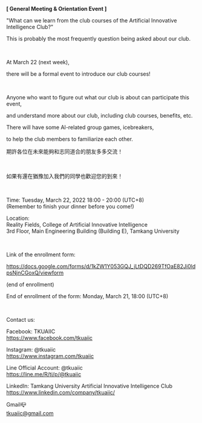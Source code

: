 **[ General Meeting & Orientation Event ]**

"What can we learn from the club courses of the Artificial Innovative Intelligence Club?"

This is probably the most frequently question being asked about our club.

&nbsp;

At March 22 (next week),

there will be a formal event to introduce our club courses!

&nbsp;

Anyone who want to figure out what our club is about can participate this event,

and understand more about our club, including club courses, benefits, etc.

There will have some AI-related group games, icebreakers,

to help the club members to familiarize each other.

期許各位在未來能夠和志同道合的朋友多多交流！

&nbsp;

如果有還在猶豫加入我們的同學也歡迎您的到來！

&nbsp;

Time: Tuesday, March 22, 2022 18:00 - 20:00 (UTC+8) <br />(Remember to finish your dinner before you come!)

Location: <br />Reality Fields, College of Artificial Innovative Intelligence <br />3rd Floor, Main Engineering Building (Building E), Tamkang University

&nbsp;

Link of the enrollment form:

https://docs.google.com/forms/d/1kZW1Y053GQJ_jLtDQD269TfOaE82Ji0ldpsNjnCGoxQ/viewform

(end of enrollment)

End of enrollment of the form: Monday, March 21, 18:00 (UTC+8)

&nbsp;

Contact us:

Facebook: TKUAIIC <br />https://www.facebook.com/tkuaiic

Instagram: @tkuaiic <br />https://www.instagram.com/tkuaiic

Line Official Account: @tkuaiic <br />https://line.me/R/ti/p/@tkuaiic

LinkedIn: Tamkang University Artificial Innovative Intelligence Club <br />https://www.linkedin.com/company/tkuaiic/

Gmail📪 <br />tkuaiic@gmail.com
